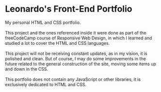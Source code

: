 # Leonardo's Front-End Portfolio
My personal HTML and CSS portfolio. <br><br>
This project and the ones referenced inside it were done as part of the freeCodeCamp course of Responsive Web Design, in which I learned and studied a lot to cover the HTML and CSS languages. <br><br>
This project will not be receiving constant updates, as in my vision, it is polished and clean. But of course, I may do some improvements in the future related to the general construction of the site, moving some items up and down in the CSS. <br><br>
This portfolio does not contain any JavaScript or other libraries, it is exclusively dedicated to HTML and CSS.<br>
